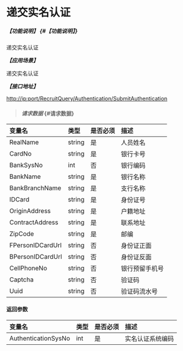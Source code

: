 # 递交实名认证

##### _【功能说明】_ {#【功能说明】}

递交实名认证

_**【应用场景】**_

递交实名认证

_**【接口地址】**_

[http://ip:port/RecruitQuery/Authentication/SubmitAuthentication](http://ip:port/RecruitQuery/Authentication/SubmitAuthentication)

> #### _请求数据_ {#请求数据}

| 变量名 | 类型 | 是否必须 | 描述 |
| :--- | :--- | :--- | :--- |
| RealName | string | 是 | 人员姓名 |
| CardNo | string | 是 | 银行卡号 |
| BankSysNo | int | 否 | 银行编码 |
| BankName | string | 是 | 银行名称 |
| BankBranchName | string | 是 | 支行名称 |
| IDCard | string | 是 | 身份证号 |
| OriginAddress | string | 是 | 户籍地址 |
| ContractAddress | string | 是 | 联系地址 |
| ZipCode | string | 是 | 邮编 |
| FPersonIDCardUrl | string | 否 | 身份证正面 |
| BPersonIDCardUrl | string | 否 | 身份证反面 |
| CellPhoneNo | string | 否 | 银行预留手机号 |
| Captcha | string | 否 | 验证码 |
| Uuid | string | 否| 验证码流水号 |


#### 返回参数

| 变量名 | 类型 | 是否必须 | 描述 |
| :--- | :--- | :--- | :--- |
| AuthenticationSysNo | int | 是 | 实名认证系统编码 |



